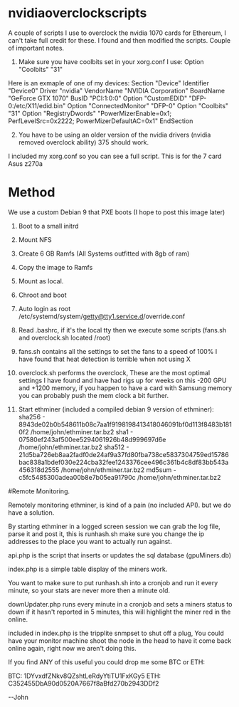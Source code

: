 # nvidiaoverclockscripts
A couple of scripts I use to overclock the nvidia 1070 cards for Ethereum, I can't take full credit for these.  I found and then modified the scripts.  Couple of important notes.

1.  Make sure you have coolbits set in your xorg.conf 
I use: Option         "Coolbits" "31"

Here is an exmaple of one of my devices:
Section "Device"
    Identifier     "Device0"
    Driver         "nvidia"
    VendorName     "NVIDIA Corporation"
    BoardName      "GeForce GTX 1070"
    BusID          "PCI:1:0:0"
    Option         "CustomEDID" "DFP-0:/etc/X11/edid.bin"
    Option         "ConnectedMonitor" "DFP-0"
    Option         "Coolbits" "31"
    Option  "RegistryDwords" "PowerMizerEnable=0x1; PerfLevelSrc=0x2222; PowerMizerDefaultAC=0x1"
EndSection

2.  You have to be using an older version of the nvidia drivers (nvidia removed overclock ability) 375 should work.


I included my xorg.conf so you can see a full script.  This is for the 7 card Asus z270a


# Method
We use a custom Debian 9 that PXE boots (I hope to post this image later)

1.  Boot to a small initrd

2.  Mount NFS

3.  Create 6 GB Ramfs (All Systems outfitted with 8gb of ram)

4.  Copy the image to Ramfs

5.  Mount as local.

6.  Chroot and boot

7.  Auto login as root /etc/systemd/system/getty@tty1.service.d/override.conf

8.  Read .bashrc, if it's the local tty then we execute some scripts (fans.sh and overclock.sh located /root)

9.  fans.sh contains all the settings to set the fans to a speed of 100% I have found that heat detection is terrible when not using X

10.  overclock.sh performs the overclock, These are the most optimal settings I have found and have had rigs up for weeks on this -200 GPU and +1200 memory, if you happen to have a card with Samsung memory you can probably push the mem clock a bit further.

11.  Start ethminer (included a compiled debian 9 version of ethminer):
	sha256 - 8943de02b0b548611b08c7aa1f9198198413418046091bf0d113f8483b1810f2  /home/john/ethminer.tar.bz2
	sha1 - 07580ef243af500ee5294061926b48d999697d6e  /home/john/ethminer.tar.bz2
	sha512 - 21d5ba726eb8aa2fadf0de24af9a37fd80fba738ce5837304759ed15786bac838a1bdef030e224cba32fee1243376cee496c361b4c8df83bb543a456318d2555  /home/john/ethminer.tar.bz2
	md5sum - c5fc5485300adea00b8e7b05ea91790c  /home/john/ethminer.tar.bz2

#Remote Monitoring.

Remotely monitoring ethminer, is kind of a pain (no included API).  but we do have a solution.

By starting ethminer in a logged screen session we can grab the log file, parse it and post it, this is runhash.sh make sure you change the ip addresses to the place you want to actually run against.

api.php is the script that inserts or updates the sql database (gpuMiners.db)

index.php is a simple table display of the miners work.

You want to make sure to put runhash.sh into a cronjob and run it every minute, so your stats are never more then a minute old.

downUpdater.php runs every minute in a cronjob and sets a miners status to down if it hasn't reported in 5 minutes, this will highlight the miner red in the online.

included in index.php is the tripplite snmpset to shut off a plug, You could have your monitor machine shoot the node in the head to have it come back online again, right now we aren't doing this.

If you find ANY of this useful you could drop me some BTC or ETH:

BTC: 1DYvxdfZNkv8QZshtLeRdyYtiTU1FxKGy5
ETH: C352455DbA90d0520A7667f8aBfd270b2943DDf2


--John
